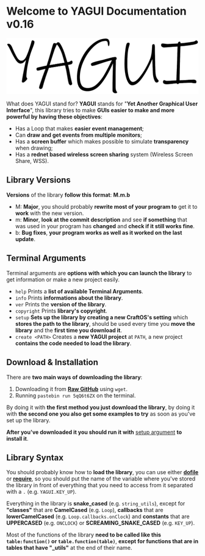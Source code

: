 # Welcome to YAGUI Documentation v0.16

![](../img/logo.png)

What does YAGUI stand for? **YAGUI** stands for "**Yet Another Graphical User Interface**", this library tries to make **GUIs easier to make and more powerful by having these objectives**:

* Has a Loop that makes **easier event management**;
* Can **draw and get events from multiple monitors**;
* Has a **screen buffer** which makes possible to simulate **transparency** when drawing;
* Has a **rednet based wireless screen sharing** system (Wireless Screen Share, WSS).

## Library Versions

**Versions** of the library **follow this format**: **M.m.b**

* M: **Major**, you should probably **rewrite most of your program to** get it to **work** with the new version.
* m: **Minor**, **look at the commit description** and see **if something** that was used in your program has **changed** and **check if it still works fine**.
* b: **Bug fixes**, **your program works as well as it worked on the last update**.

## Terminal Arguments

Terminal arguments are **options with which you can launch the library** to get information or make a new project easily.

* `help` Prints a **list of available Terminal Arguments**.
* `info` Prints **informations about the library**.
* `ver` Prints the **version of the library**.
* `copyright` Prints **library's copyright**.
* `setup` **Sets up the library by creating a new CraftOS's setting** which **stores the path to the library**, should be used every time you **move the library** and the **first time you download it**.
* `create <PATH>` Creates a **new YAGUI project** at `PATH`, a new project **contains the code needed to load the library**.

## Download & Installation

There are **two main ways of downloading the library**:

1. Downloading it from [**Raw GitHub**](https://raw.githubusercontent.com/Marco4413/YAGUI/master/YAGUI-mini.lua) using `wget`.
2. Running `pastebin run 5qQ6t6ZX` on the terminal.

By doing it with **the first method you just download the library**, by doing it with **the second one you also get some examples to try** as soon as you've set up the library.

**After you've downloaded it you should run it with** [setup argument](#terminal-arguments) **to install it**.

## Library Syntax

You should probably know how to **load the library**, you can use either [**dofile**](http://luatut.com/dofile.html) or [**require**](https://www.lua.org/pil/8.1.html), so you should put the name of the variable where you've stored the library in front of everything that you need to access from it separated with a `.` (e.g. `YAGUI.KEY_UP`).

Everything in the library is **snake_cased** (e.g. `string_utils`), except for **"classes"** that are **CamelCased** (e.g. `Loop`), **callbacks** that are **lowerCamelCased** (e.g. `Loop.callbacks.onClock`) and **constants** that are **UPPERCASED** (e.g. `ONCLOCK`) or **SCREAMING_SNAKE_CASED** (e.g. `KEY_UP`).

Most of the functions of the library **need to be called like this `table:function()` or `table.function(table)`**, **except for functions that are in tables that have "_utils"** at the end of their name.
